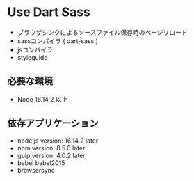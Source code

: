 # Use Dart Sass

- ブラウザシンクによるソースファイル保存時のページリロード
- sassコンパイラ ( dart-sass )
- jsコンパイラ
- styleguide

## 必要な環境
- Node 16.14.2 以上

## 依存アプリケーション
- node.js version: 16.14.2 later
- npm version: 8.5.0 later
- gulp version: 4.0.2 later
- babel babel2015
- browsersync
